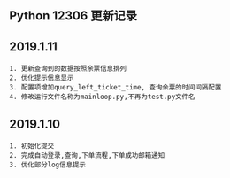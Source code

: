 Python 12306 更新记录
-----------------



## 2019.1.11
    1. 更新查询到的数据按照余票信息排列
    2. 优化提示信息显示
    3. 配置项增加query_left_ticket_time, 查询余票的时间间隔配置
    4. 修改运行文件名称为mainloop.py,不再为test.py文件名


## 2019.1.10
    1. 初始化提交
    2. 完成自动登录,查询,下单流程,下单成功邮箱通知
    3. 优化部分log信息提示
